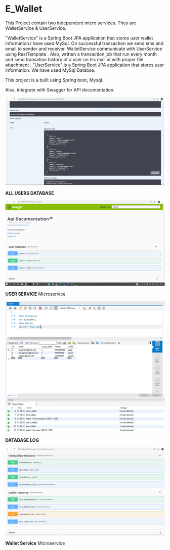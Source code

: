 # E_Wallet




This Project contain two independent micro services. They are WalletService & UserService.

"WalletService" is a Spring Boot JPA application that stores user wallet information.I have used MySql. On successful transaction we send sms and email to sender and receiver. WalletService communicate with UserService using RestTemplate . Also, written a transaction job that run every month and send transation history of a user on his mail id with proper file attachment .
"UserService" is a Spring Boot JPA application that stores user information. We have used MySql Databse.

This project is a built using Spring boot, Mysql.

Also, integrate with Swagger for API documentation.

![](/allusers.PNG)

**ALL USERS DATABASE**

![](/userservice.PNG)

**USER SERVICE** Microservice

![](/database.PNG)

**DATABASE LOG**

![](/walletservice.PNG)

**Wallet Service** Microservice

